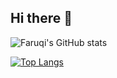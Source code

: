 ## Hi there 👋

![Faruqi's GitHub stats](https://github-readme-stats.vercel.app/api?username=faruqii&show_icons=true&theme=transparent)

[![Top Langs](https://github-readme-stats.vercel.app/api/top-langs/?username=faruqii&layout=donut&hide=php)](https://github.com/faruqii/github-readme-stats)
